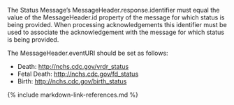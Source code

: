 
The Status Message’s MessageHeader.response.identifier must equal the value of the MessageHeader.id property of the message for which status is being provided.  When processing acknowledgements this identifier must be used to associate the acknowledgement with the message for which status is being provided.


The MessageHeader.eventURI should be set as follows:
* Death: http://nchs.cdc.gov/vrdr_status
* Fetal Death: http://nchs.cdc.gov/fd_status
* Birth: http://nchs.cdc.gov/birth_status

{% include markdown-link-references.md %}